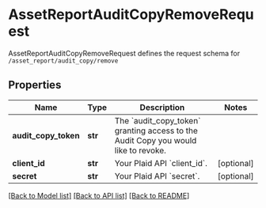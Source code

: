 # AssetReportAuditCopyRemoveRequest

AssetReportAuditCopyRemoveRequest defines the request schema for `/asset_report/audit_copy/remove`
## Properties
Name | Type | Description | Notes
------------ | ------------- | ------------- | -------------
**audit_copy_token** | **str** | The &#x60;audit_copy_token&#x60; granting access to the Audit Copy you would like to revoke. | 
**client_id** | **str** | Your Plaid API &#x60;client_id&#x60;. | [optional] 
**secret** | **str** | Your Plaid API &#x60;secret&#x60;. | [optional] 

[[Back to Model list]](../README.md#documentation-for-models) [[Back to API list]](../README.md#documentation-for-api-endpoints) [[Back to README]](../README.md)


